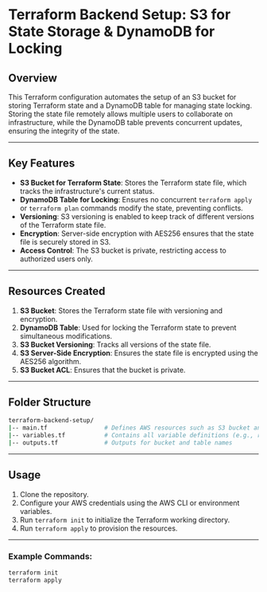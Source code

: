 # Terraform Backend Setup: S3 for State Storage & DynamoDB for Locking

## Overview

This Terraform configuration automates the setup of an S3 bucket for storing Terraform state and a DynamoDB table for managing state locking. Storing the state file remotely allows multiple users to collaborate on infrastructure, while the DynamoDB table prevents concurrent updates, ensuring the integrity of the state.

---

## Key Features
- **S3 Bucket for Terraform State**: Stores the Terraform state file, which tracks the infrastructure's current status.
- **DynamoDB Table for Locking**: Ensures no concurrent `terraform apply` or `terraform plan` commands modify the state, preventing conflicts.
- **Versioning**: S3 versioning is enabled to keep track of different versions of the Terraform state file.
- **Encryption**: Server-side encryption with AES256 ensures that the state file is securely stored in S3.
- **Access Control**: The S3 bucket is private, restricting access to authorized users only.

---

## Resources Created
1. **S3 Bucket**: Stores the Terraform state file with versioning and encryption.
2. **DynamoDB Table**: Used for locking the Terraform state to prevent simultaneous modifications.
3. **S3 Bucket Versioning**: Tracks all versions of the state file.
4. **S3 Server-Side Encryption**: Ensures the state file is encrypted using the AES256 algorithm.
5. **S3 Bucket ACL**: Ensures that the bucket is private.

---

## Folder Structure

```bash
terraform-backend-setup/
|-- main.tf                # Defines AWS resources such as S3 bucket and DynamoDB table
|-- variables.tf           # Contains all variable definitions (e.g., region, bucket name)
|-- outputs.tf             # Outputs for bucket and table names
```

---

## Usage

1. Clone the repository.
2. Configure your AWS credentials using the AWS CLI or environment variables.
3. Run `terraform init` to initialize the Terraform working directory.
4. Run `terraform apply` to provision the resources.

---

### Example Commands:

```bash
terraform init
terraform apply
```

